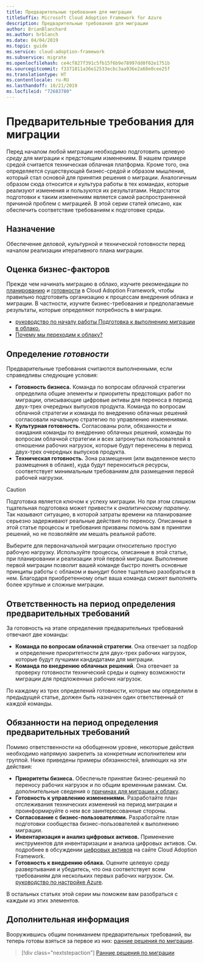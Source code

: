 ```yaml
---
title: Предварительные требования для миграции
titleSuffix: Microsoft Cloud Adoption Framework for Azure
description: Предварительные требования для миграции
author: BrianBlanchard
ms.author: brblanch
ms.date: 04/04/2019
ms.topic: guide
ms.service: cloud-adoption-framework
ms.subservice: migrate
ms.openlocfilehash: ce4cf827f391c5fb15f6b9e78997dd0f02e1751b
ms.sourcegitcommit: f3371811a36e12533ecbc3aa936e2a68e0cee25f
ms.translationtype: HT
ms.contentlocale: ru-RU
ms.lasthandoff: 10/21/2019
ms.locfileid: "72683780"
---
```

# <a name="prerequisites-for-migration"></a>Предварительные требования для миграции

Перед началом любой миграции необходимо подготовить целевую _среду_ для миграции к предстоящим изменениям. В нашем примере средой считается техническая облачная платформа. Кроме того, она определяется существующей бизнес-средой и образом мышления, который стал основой для принятия решения о миграции. Аналогичным образом сюда относится и культура работы в тех командах, которые реализуют изменения и пользуются их результатами. Недостаток подготовки к таким изменениям является самой распространенной причиной проблем с миграцией. В этой серии статей описано, как обеспечить соответствие требованиям к подготовке среды.

## <a name="objective"></a>Назначение

Обеспечение деловой, культурной и технической готовности перед началом реализации итеративного плана миграции.

## <a name="review-business-drivers"></a>Оценка бизнес-факторов

Прежде чем начинать миграцию в облако, изучите рекомендации по [планированию](../../../strategy/index.md) и [готовности](../../../ready/index.md) в Cloud Adoption Framework, чтобы правильно подготовить организацию к процессам внедрения облака и миграции. В частности, изучите бизнес-требования и предполагаемые результаты, которые определяют потребность в миграции.

- [руководство по началу работы Подготовка к выполнению миграции в облако.](../../../getting-started/migrate.md)
- [Почему мы переходим к облаку?](../../../strategy/motivations.md)

## <a name="definition-of-done"></a>Определение *готовности*

Предварительные требования считаются выполненными, если справедливы следующие условия:

- **Готовность бизнеса.** Команда по вопросам облачной стратегии определила общие элементы и приоритеты предстоящих работ по миграции, описывающие цифровые активы для переноса в период двух-трех очередных выпусков продукта. Команда по вопросам облачной стратегии и команда по внедрению облачных решений согласовали начальную стратегию по управлению изменениями.
- **Культурная готовность.** Согласованы роли, обязанности и ожидания команды по внедрению облачных решений, команды по вопросам облачной стратегии и всех затронутых пользователей в отношении рабочих нагрузок, которые будут перенесены в период двух-трех очередных выпусков продукта.
- **Техническая готовность.** Зона размещения (или выделенное место размещения в облаке), куда будут переноситься ресурсы, соответствует минимальным требованиям для размещения первой рабочей нагрузки.

> [!CAUTION]
> Подготовка является ключом к успеху миграции. Но при этом слишком тщательная подготовка может привести к *аналитическому параличу*. Так называют ситуацию, в которой затраты времени на планирование серьезно задерживают реальные действия по переносу. Описанные в этой статье процессы и требования призваны помочь вам в принятии решений, но не позволяйте им мешать реальной работе.
>
> Выберите для первоначальной миграции относительно простую рабочую нагрузку. Используйте процессы, описанные в этой статье, при планировании и реализации этой первой миграции. Выполнение первой миграции позволит вашей команде быстро понять основные принципы работы с облаком и вынудит более тщательно разобраться в нем. Благодаря приобретенному опыт ваша команда сможет выполнять более крупные и сложные миграции.

## <a name="accountability-during-prerequisites"></a>Ответственность на период определения предварительных требований

За готовность на этапе определения предварительных требований отвечают две команды:

- **Команда по вопросам облачной стратегии**. Она отвечает за подбор и определение приоритетности для двух-трех рабочих нагрузок, которые будут лучшими кандидатами для миграции.
- **Команда по внедрению облачных решений**. Она отвечает за проверку готовности технический среды и оценку возможности миграции для предложенных рабочих нагрузок.

По каждому из трех определений готовности, которые мы определили в предыдущей статье, должен быть назначен один ответственный от каждой команды.

## <a name="responsibilities-during-prerequisites"></a>Обязанности на период определения предварительных требований

Помимо ответственности на обобщенном уровне, некоторые действия необходимо напрямую закрепить за конкретным исполнителем или группой. Ниже приведены примеры обязанностей, влияющих на эти действия:

- **Приоритеты бизнеса.** Обеспечьте принятие бизнес-решений по переносу рабочих нагрузок и по общим временным рамкам. См. дополнительные сведения о [причинах для миграции к облаку](../../../strategy/motivations.md).
- **Готовность к управлению изменениями.** Разработайте план отслеживания технических изменений на период миграции и проинформируйте о нем все заинтересованные стороны.
- **Согласование с бизнес-пользователями.** Разработайте план подготовки сообщества бизнес-пользователей к выполнению миграции.
- **Инвентаризация и анализ цифровых активов.** Применение инструментов для инвентаризации и анализа цифровых активов. См. подробнее в обсуждении [цифровых активов](../../../digital-estate/index.md) на сайте Cloud Adoption Framework.
- **Готовность к внедрению облака.** Оцените целевую среду развертывания и убедитесь, что она соответствует всем требованиям для нескольких первых рабочих нагрузок. См. [руководство по настройке Azure](../../../ready/azure-setup-guide/index.md).

В остальных статьях этой серии мы поможем вам разобраться с каждым из этих элементов.

## <a name="next-steps"></a>Дополнительная информация

Вооружившись общим пониманием предварительных требований, вы теперь готовы взяться за первое из них: [ранние решения по миграции](./decisions.md).

> [!div class="nextstepaction"]
> [Ранние решения по миграции](./decisions.md)
